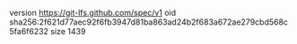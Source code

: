version https://git-lfs.github.com/spec/v1
oid sha256:2f621d77aec92f6fb3947d81ba863ad24b2f683a672ae279cbd568c5fa6f6232
size 1439
